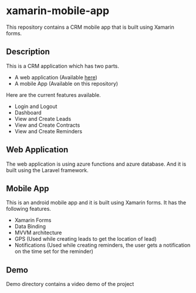 # xamarin-mobile-app
This repository contains a CRM mobile app that is built using Xamarin forms.

## Description

This is a CRM application which has two parts.

- A web application (Available [here](https://odlcrm.azurewebsites.net/))
- A mobile App (Available on this repository)

Here are the current features available.

- Login and Logout
- Dashboard
- View and Create Leads
- View and Create Contracts
- View and Create Reminders

## Web Application

The web application is using azure functions and azure database. And it is built using the Laravel framework.

## Mobile App

This is an android mobile app and it is built using Xamarin forms. It has the following features.

- Xamarin Forms
- Data Binding
- MVVM architecture
- GPS (Used while creating leads to get the location of lead)
- Notifications (Used while creating reminders, the user gets a notification on the time set for the reminder)

## Demo

Demo directory contains a video demo of the project